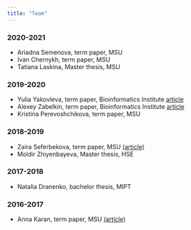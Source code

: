 ```yaml
---
title: "Team"
---
```


### 2020-2021
- Ariadna Semenova, term paper, MSU
- Ivan Chernykh, term paper, MSU
- Tatiana Laskina, Master thesis, MSU

### 2019-2020
- Yulia Yakovleva, term paper, Bioinformatics Institute [article](https://doi.org/10.3389/fmicb.2021.628622) 
- Alexey Zabelkin, term paper, Bioinformatics Institute [article](https://www.biorxiv.org/content/10.1101/2021.05.18.444676v1) 
- Kristina Perevoshchikova, term paper, MSU

### 2018-2019
- Zaira Seferbekova, term paper, MSU  [(article)](https://doi.org/10.1101/2020.06.12.147751)
- Moldir Zhiyenbayeva, Master thesis, HSE

### 2017-2018

- Natalia Dranenko, bachelor thesis, MIPT

### 2016-2017

- Anna Karan, term paper, MSU [(article)](https://doi.org/10.1186/s12862-019-1403-6)

